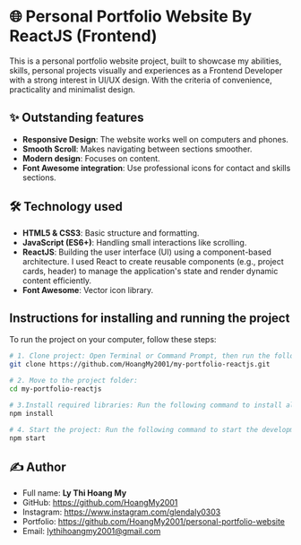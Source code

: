 # 🌐 Personal Portfolio Website By ReactJS (Frontend)

This is a personal portfolio website project, built to showcase my abilities, skills, personal projects visually and experiences as a Frontend Developer with a strong interest in UI/UX design. With the criteria of convenience, practicality and minimalist design.

## ✨ Outstanding features
- **Responsive Design**: The website works well on computers and phones.
- **Smooth Scroll**: Makes navigating between sections smoother.
- **Modern design**: Focuses on content.
- **Font Awesome integration**: Use professional icons for contact and skills sections.

## 🛠️ Technology used
- **HTML5 & CSS3**: Basic structure and formatting.
- **JavaScript (ES6+)**: Handling small interactions like scrolling.
- **ReactJS**: Building the user interface (UI) using a component-based architecture. I used React to create reusable components (e.g., project cards, header) to manage the application's state and render dynamic content efficiently.
- **Font Awesome**: Vector icon library.

## Instructions for installing and running the project
To run the project on your computer, follow these steps:
```bash
# 1. Clone project: Open Terminal or Command Prompt, then run the following command to download the project to your computer.
git clone https://github.com/HoangMy2001/my-portfolio-reactjs.git

# 2. Move to the project folder:
cd my-portfolio-reactjs

# 3.Install required libraries: Run the following command to install all project dependencies.
npm install

# 4. Start the project: Run the following command to start the development server. The project will automatically open in the browser at http://localhost:3000.
npm start
```

## ✍️ Author
- Full name: **Ly Thi Hoang My**
- GitHub: https://github.com/HoangMy2001
- Instagram: https://www.instagram.com/glendaly0303
- Portfolio: https://github.com/HoangMy2001/personal-portfolio-website
- Email: lythihoangmy2001@gmail.com
